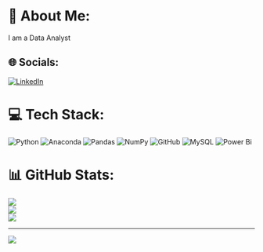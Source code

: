 # 💫 About Me:
I am a Data Analyst


## 🌐 Socials:
[![LinkedIn](https://img.shields.io/badge/LinkedIn-%230077B5.svg?logo=linkedin&logoColor=white)](https://linkedin.com/in/Bhagyalaxmikalyani) 

# 💻 Tech Stack:
![Python](https://img.shields.io/badge/python-3670A0?style=for-the-badge&logo=python&logoColor=ffdd54) ![Anaconda](https://img.shields.io/badge/Anaconda-%2344A833.svg?style=for-the-badge&logo=anaconda&logoColor=white) ![Pandas](https://img.shields.io/badge/pandas-%23150458.svg?style=for-the-badge&logo=pandas&logoColor=white) ![NumPy](https://img.shields.io/badge/numpy-%23013243.svg?style=for-the-badge&logo=numpy&logoColor=white) ![GitHub](https://img.shields.io/badge/github-%23121011.svg?style=for-the-badge&logo=github&logoColor=white) ![MySQL](https://img.shields.io/badge/mysql-4479A1.svg?style=for-the-badge&logo=mysql&logoColor=white) ![Power Bi](https://img.shields.io/badge/power_bi-F2C811?style=for-the-badge&logo=powerbi&logoColor=black)
# 📊 GitHub Stats:
![](https://github-readme-stats.vercel.app/api?username=Bhagyalaxmikalyani&theme=material-palenight&hide_border=false&include_all_commits=true&count_private=true)<br/>
![](https://nirzak-streak-stats.vercel.app/?user=Bhagyalaxmikalyani&theme=material-palenight&hide_border=false)<br/>
![](https://github-readme-stats.vercel.app/api/top-langs/?username=Bhagyalaxmikalyani&theme=material-palenight&hide_border=false&include_all_commits=true&count_private=true&layout=compact)

---
[![](https://visitcount.itsvg.in/api?id=Bhagyalaxmikalyani&icon=0&color=0)](https://visitcount.itsvg.in)

<!-- Proudly created with GPRM ( https://gprm.itsvg.in ) -->
